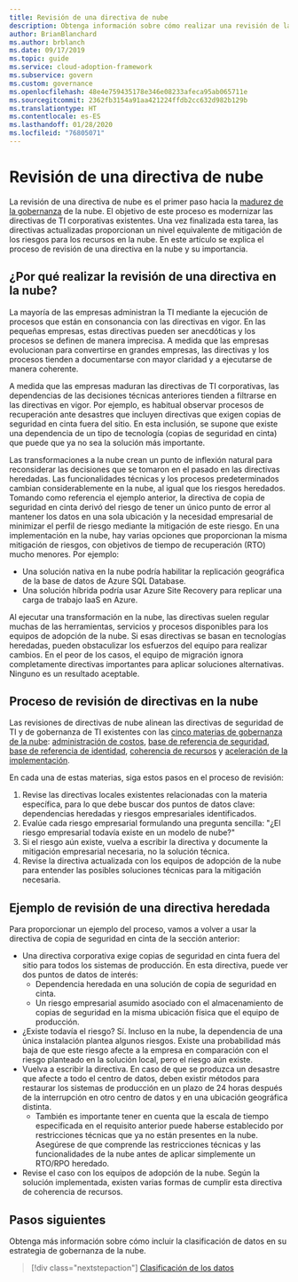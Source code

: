 ```yaml
---
title: Revisión de una directiva de nube
description: Obtenga información sobre cómo realizar una revisión de la directiva de nube.
author: BrianBlanchard
ms.author: brblanch
ms.date: 09/17/2019
ms.topic: guide
ms.service: cloud-adoption-framework
ms.subservice: govern
ms.custom: governance
ms.openlocfilehash: 48e4e759435178e346e08233afeca95ab065711e
ms.sourcegitcommit: 2362fb3154a91aa421224ffdb2cc632d982b129b
ms.translationtype: HT
ms.contentlocale: es-ES
ms.lasthandoff: 01/28/2020
ms.locfileid: "76805071"
---
```

<!-- markdownlint-disable MD026 -->

# <a name="conduct-a-cloud-policy-review"></a>Revisión de una directiva de nube

La revisión de una directiva de nube es el primer paso hacia la [madurez de la gobernanza](../index.md) de la nube. El objetivo de este proceso es modernizar las directivas de TI corporativas existentes. Una vez finalizada esta tarea, las directivas actualizadas proporcionan un nivel equivalente de mitigación de los riesgos para los recursos en la nube. En este artículo se explica el proceso de revisión de una directiva en la nube y su importancia.

## <a name="why-perform-a-cloud-policy-review"></a>¿Por qué realizar la revisión de una directiva en la nube?

La mayoría de las empresas administran la TI mediante la ejecución de procesos que están en consonancia con las directivas en vigor. En las pequeñas empresas, estas directivas pueden ser anecdóticas y los procesos se definen de manera imprecisa. A medida que las empresas evolucionan para convertirse en grandes empresas, las directivas y los procesos tienden a documentarse con mayor claridad y a ejecutarse de manera coherente.

A medida que las empresas maduran las directivas de TI corporativas, las dependencias de las decisiones técnicas anteriores tienden a filtrarse en las directivas en vigor. Por ejemplo, es habitual observar procesos de recuperación ante desastres que incluyen directivas que exigen copias de seguridad en cinta fuera del sitio. En esta inclusión, se supone que existe una dependencia de un tipo de tecnología (copias de seguridad en cinta) que puede que ya no sea la solución más importante.

Las transformaciones a la nube crean un punto de inflexión natural para reconsiderar las decisiones que se tomaron en el pasado en las directivas heredadas. Las funcionalidades técnicas y los procesos predeterminados cambian considerablemente en la nube, al igual que los riesgos heredados. Tomando como referencia el ejemplo anterior, la directiva de copia de seguridad en cinta derivó del riesgo de tener un único punto de error al mantener los datos en una sola ubicación y la necesidad empresarial de minimizar el perfil de riesgo mediante la mitigación de este riesgo. En una implementación en la nube, hay varias opciones que proporcionan la misma mitigación de riesgos, con objetivos de tiempo de recuperación (RTO) mucho menores. Por ejemplo:

- Una solución nativa en la nube podría habilitar la replicación geográfica de la base de datos de Azure SQL Database.
- Una solución híbrida podría usar Azure Site Recovery para replicar una carga de trabajo IaaS en Azure.

Al ejecutar una transformación en la nube, las directivas suelen regular muchas de las herramientas, servicios y procesos disponibles para los equipos de adopción de la nube. Si esas directivas se basan en tecnologías heredadas, pueden obstaculizar los esfuerzos del equipo para realizar cambios. En el peor de los casos, el equipo de migración ignora completamente directivas importantes para aplicar soluciones alternativas. Ninguno es un resultado aceptable.

## <a name="the-cloud-policy-review-process"></a>Proceso de revisión de directivas en la nube

Las revisiones de directivas de nube alinean las directivas de seguridad de TI y de gobernanza de TI existentes con las [cinco materias de gobernanza de la nube](../index.md): [administración de costos](../cost-management/index.md), [base de referencia de seguridad](../security-baseline/index.md), [base de referencia de identidad](../identity-baseline/index.md), [coherencia de recursos](../resource-consistency/index.md) y [aceleración de la implementación](../deployment-acceleration/index.md).

En cada una de estas materias, siga estos pasos en el proceso de revisión:

1. Revise las directivas locales existentes relacionadas con la materia específica, para lo que debe buscar dos puntos de datos clave: dependencias heredadas y riesgos empresariales identificados.
2. Evalúe cada riesgo empresarial formulando una pregunta sencilla: "¿El riesgo empresarial todavía existe en un modelo de nube?"
3. Si el riesgo aún existe, vuelva a escribir la directiva y documente la mitigación empresarial necesaria, no la solución técnica.
4. Revise la directiva actualizada con los equipos de adopción de la nube para entender las posibles soluciones técnicas para la mitigación necesaria.

## <a name="example-of-a-policy-review-for-a-legacy-policy"></a>Ejemplo de revisión de una directiva heredada

Para proporcionar un ejemplo del proceso, vamos a volver a usar la directiva de copia de seguridad en cinta de la sección anterior:

- Una directiva corporativa exige copias de seguridad en cinta fuera del sitio para todos los sistemas de producción. En esta directiva, puede ver dos puntos de datos de interés:
  - Dependencia heredada en una solución de copia de seguridad en cinta.
  - Un riesgo empresarial asumido asociado con el almacenamiento de copias de seguridad en la misma ubicación física que el equipo de producción.
- ¿Existe todavía el riesgo? Sí. Incluso en la nube, la dependencia de una única instalación plantea algunos riesgos. Existe una probabilidad más baja de que este riesgo afecte a la empresa en comparación con el riesgo planteado en la solución local, pero el riesgo aún existe.
- Vuelva a escribir la directiva. En caso de que se produzca un desastre que afecte a todo el centro de datos, deben existir métodos para restaurar los sistemas de producción en un plazo de 24 horas después de la interrupción en otro centro de datos y en una ubicación geográfica distinta.
  - También es importante tener en cuenta que la escala de tiempo especificada en el requisito anterior puede haberse establecido por restricciones técnicas que ya no están presentes en la nube. Asegúrese de que comprende las restricciones técnicas y las funcionalidades de la nube antes de aplicar simplemente un RTO/RPO heredado.
- Revise el caso con los equipos de adopción de la nube. Según la solución implementada, existen varias formas de cumplir esta directiva de coherencia de recursos.

## <a name="next-steps"></a>Pasos siguientes

Obtenga más información sobre cómo incluir la clasificación de datos en su estrategia de gobernanza de la nube.

> [!div class="nextstepaction"]
> [Clasificación de los datos](./data-classification.md)
